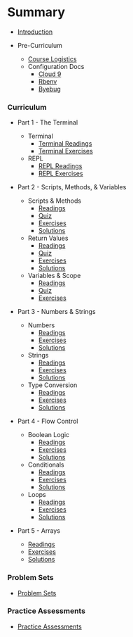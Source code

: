 # Summary

* [Introduction](README.md)

* Pre-Curriculum
  * [Course Logistics](logistics.md)
  * Configuration Docs
    * [Cloud 9](configuration/c9_setup.md)
    * [Rbenv](configuration/rbenv_setup.md)
    * [Byebug](configuration/debugger_setup.md)

### Curriculum

* Part 1 - The Terminal
  * Terminal
    * [Terminal Readings](part1/terminal_readings.md)
    * [Terminal Exercises](part1/terminal_exercises.md)
  * REPL
    * [REPL Readings](part1/repl_readings.md)
    * [REPL Exercises](part1/repl_exercises.md)

* Part 2 - Scripts, Methods, & Variables
  * Scripts & Methods
    * [Readings](part2/scripts_and_methods_readings.md)
    * [Quiz](part2/scripts_and_methods_quiz.md)
    * [Exercises](part2/scripts_and_methods_exercises.md)
    * [Solutions](part2/scripts_and_methods_solutions.md)
  * Return Values
    * [Readings](part2/return_readings.md)
    * [Quiz](part2/return_quiz.md)
    * [Exercises](part2/return_exercises.md)
    * [Solutions](part2/return_solutions.md)
  * Variables & Scope
    * [Readings](part2/variables_and_scope_readings.md)
    * [Quiz](part2/variables_and_scope_quiz.md)
    * [Exercises](part2/variables_and_scope_exercises.md)

* Part 3 - Numbers & Strings
  * Numbers
    * [Readings](part3/numbers_readings.md)
    * [Exercises](part3/numbers_exercises.md)
    * [Solutions](part3/numbers_solutions.md)
  * Strings
    * [Readings](part3/strings_readings.md)
    * [Exercises](part3/strings_exercises.md)
    * [Solutions](part3/strings_solutions.md)
  * Type Conversion
    * [Readings](part3/type_conversion_readings.md)
    * [Exercises](part3/type_conversion_exercises.md)
    * [Solutions](part3/type_conversion_solutions.md)

* Part 4 - Flow Control
  * Boolean Logic
    * [Readings](part4/boolean_logic_readings.md)
    * [Exercises](part4/boolean_logic_exercises.md)
    * [Solutions](part4/boolean_logic_solutions.md)
  * Conditionals
    * [Readings](part4/conditionals_readings.md)
    * [Exercises](part4/conditionals_exercises.md)
    * [Solutions](part4/conditionals_solutions.md)
  * Loops
    * [Readings](part4/loops_readings.md)
    * [Exercises](part4/loops_exercises.md)
    * [Solutions](part4/loops_solutions.md)

* Part 5 - Arrays
  * [Readings](part5/arrays_readings.md)
  * [Exercises](part5/arrays_exercises.md)
  * [Solutions](part5/arrays_solutions.md)   

### Problem Sets

* [Problem Sets](problem_sets/README.md)

### Practice Assessments

* [Practice Assessments](practice_assessments/README.md)

